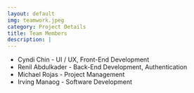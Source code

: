 ```yaml
---
layout: default
img: teamwork.jpeg
category: Project Details
title: Team Members
description: |
---
```

* Cyndi Chin - UI / UX, Front-End Development
* Renil Abdulkader - Back-End Development, Authentication
* Michael Rojas - Project Management
* Irving Manaog - Software Development
